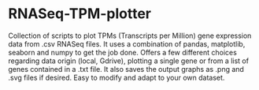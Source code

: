 # RNASeq-TPM-plotter
Collection of scripts to plot TPMs (Transcripts per Million) gene expression data from .csv RNASeq files.
It uses a combination of pandas, matplotlib, seaborn and numpy to get the job done.
Offers a few different choices regarding data origin (local, Gdrive), plotting a single gene or from a list of genes contained in a .txt file.
It also saves the output graphs as .png and .svg files if desired.
Easy to modify and adapt to your own dataset.
